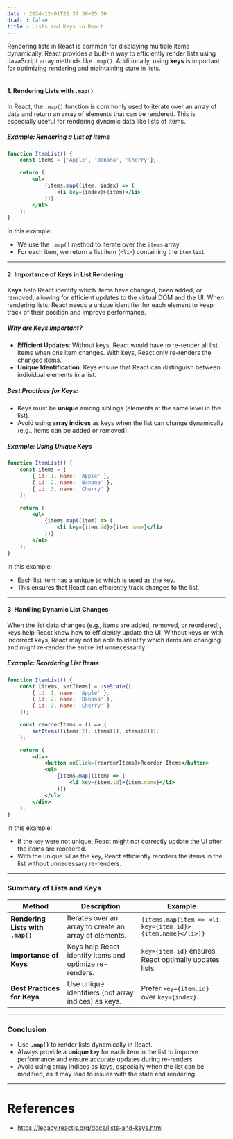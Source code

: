 ```yaml
---
date : 2024-12-01T21:37:30+05:30
draft : false
title : Lists and Keys in React
---
```


Rendering lists in React is common for displaying multiple items dynamically. React provides a built-in way to efficiently render lists using JavaScript array methods like `.map()`. Additionally, using **keys** is important for optimizing rendering and maintaining state in lists.

---

#### 1. Rendering Lists with `.map()`

In React, the `.map()` function is commonly used to iterate over an array of data and return an array of elements that can be rendered. This is especially useful for rendering dynamic data like lists of items.

##### Example: Rendering a List of Items

```jsx
function ItemList() {
    const items = ['Apple', 'Banana', 'Cherry'];

    return (
        <ul>
            {items.map((item, index) => (
                <li key={index}>{item}</li>
            ))}
        </ul>
    );
}
```

In this example:

- We use the `.map()` method to iterate over the `items` array.
- For each item, we return a list item (`<li>`) containing the `item` text.

---

#### 2. Importance of Keys in List Rendering

**Keys** help React identify which items have changed, been added, or removed, allowing for efficient updates to the virtual DOM and the UI. When rendering lists, React needs a unique identifier for each element to keep track of their position and improve performance.

##### Why are Keys Important?

- **Efficient Updates**: Without keys, React would have to re-render all list items when one item changes. With keys, React only re-renders the changed items.
- **Unique Identification**: Keys ensure that React can distinguish between individual elements in a list.

##### Best Practices for Keys:

- Keys must be **unique** among siblings (elements at the same level in the list).
- Avoid using **array indices** as keys when the list can change dynamically (e.g., items can be added or removed).

##### Example: Using Unique Keys

```jsx
function ItemList() {
    const items = [
        { id: 1, name: 'Apple' },
        { id: 2, name: 'Banana' },
        { id: 3, name: 'Cherry' }
    ];

    return (
        <ul>
            {items.map((item) => (
                <li key={item.id}>{item.name}</li>
            ))}
        </ul>
    );
}
```

In this example:

- Each list item has a unique `id` which is used as the key.
- This ensures that React can efficiently track changes to the list.

---

#### 3. Handling Dynamic List Changes

When the list data changes (e.g., items are added, removed, or reordered), keys help React know how to efficiently update the UI. Without keys or with incorrect keys, React may not be able to identify which items are changing and might re-render the entire list unnecessarily.

##### Example: Reordering List Items

```jsx
function ItemList() {
    const [items, setItems] = useState([
        { id: 1, name: 'Apple' },
        { id: 2, name: 'Banana' },
        { id: 3, name: 'Cherry' }
    ]);

    const reorderItems = () => {
        setItems([items[2], items[1], items[0]]);
    };

    return (
        <div>
            <button onClick={reorderItems}>Reorder Items</button>
            <ul>
                {items.map((item) => (
                    <li key={item.id}>{item.name}</li>
                ))}
            </ul>
        </div>
    );
}
```

In this example:

- If the `key` were not unique, React might not correctly update the UI after the items are reordered.
- With the unique `id` as the key, React efficiently reorders the items in the list without unnecessary re-renders.

---

### Summary of Lists and Keys

|**Method**|**Description**|**Example**|
|---|---|---|
|**Rendering Lists with `.map()`**|Iterates over an array to create an array of elements.|`{items.map(item => <li key={item.id}>{item.name}</li>)}`|
|**Importance of Keys**|Keys help React identify items and optimize re-renders.|`key={item.id}` ensures React optimally updates lists.|
|**Best Practices for Keys**|Use unique identifiers (not array indices) as keys.|Prefer `key={item.id}` over `key={index}`.|

---

### Conclusion

- Use **`.map()`** to render lists dynamically in React.
- Always provide a **unique `key`** for each item in the list to improve performance and ensure accurate updates during re-renders.
- Avoid using array indices as keys, especially when the list can be modified, as it may lead to issues with the state and rendering.

---
# References

- https://legacy.reactjs.org/docs/lists-and-keys.html